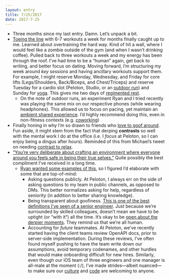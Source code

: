 ```yaml
---
layout: entry
title: 7/25/2017
date: 2017-7-25
---
```


- Three months since my last entry. Damn. Let’s unpack a bit.
- [Toeing the line](https://twitter.com/jasdev/status/888200077046624256) with 6-7 workouts a week for months finally caught up to me. Learned about overtraining the hard way. Kind of hit a wall, where I would feel like a zombie outside of the gym (and when I wasn’t drinking coffee). Pulled back to three workouts a week and my energy has been through the roof. I’ve had time to be a “human” again, get back to writing, and better focus on dating. Moving forward, I’m structuring my week around _key sessions_ and having ancillary workouts support them. For example, I might reserve Monday, Wednesday, and Friday for core lifts (Legs/Shoulders, Back/Biceps, and Chest/Triceps) and reserve Tuesday for a cardio slot (Peloton, Studio, or an [outdoor run](https://twitter.com/jasdev/status/882764346505474049)) and Sunday for [yoga](https://twitter.com/jasdev/status/879884343933587461). This gives me two days of [regimented rest](/moving-too-fast).
    - On the note of outdoor runs, an experiment Ryan and I tried recently was playing the same mix on our respective phones (while wearing headphones). This allowed us to focus on pacing, yet maintain an [ambient shared experience](https://twitter.com/naval/status/823072721625956352). I’d highly recommend doing this, even in non-fitness contexts (e.g. [coworking](https://twitter.com/jasdev/status/800469476600909824))
- Finally honing in why I’m so drawn to friends who [love to goof around](/thoughts/2016-12-6). Fun aside, it might stem from the fact that derping **contrasts** so well with the mental work I do at the office (i.e. I _focus_ at Peloton, so I can enjoy being a dingus after hours). Reminded of this from Michael’s tweet on needing [contrast to relax](https://twitter.com/Roi_Eddie/status/842030132944613377).
- [“You’re very deliberate about crafting an environment where everyone around you feels safe in being their true selves.”](https://twitter.com/jasdev/status/888043299554160645) Quite possibly the best compliment I’ve received in a long time.
    - [Ryan wanted some examples of this](https://twitter.com/ryan_nayr_/status/888158199701848064), so I figured I’d elaborate with some that are top-of-mind:
        - Asking questions publicly. At Peloton, I always err on the side of asking questions to my team in public channels, as opposed to DMs. This better normalizes asking for help, regardless of seniority (in addition to better sharing knowledge).
        - Being transparent about goofiness. [This is one of the best definitions I’ve seen of a senior engineer](https://twitter.com/jasdev/status/870339296649248768). Just because we’re surrounded by skilled colleagues, doesn’t mean we have to be uptight (or “with it“) all the time. It’s okay to be [open about the derpier moments](https://twitter.com/iano/status/870333996366016515). They remind us that we’re all human.
        - Accounting for _future_ teammates. At Peloton, we’ve recently started having the client teams review OpenAPI docs, prior to server-side implementation. During these reviews, I’ve often found myself pushing to have the team write down our assumptions, avoid temporary codenames, and other hurdles that would make onboarding difficult for new hires. Similarly, even though our iOS team of three engineers and one manager is all-male at the moment (:/), I’ve made strides—albeit nuanced—to make sure our [culture](https://twitter.com/jasdev/status/849648790307037185) and [code](https://twitter.com/jasdev/status/883349603508211713) are welcoming to anyone.
